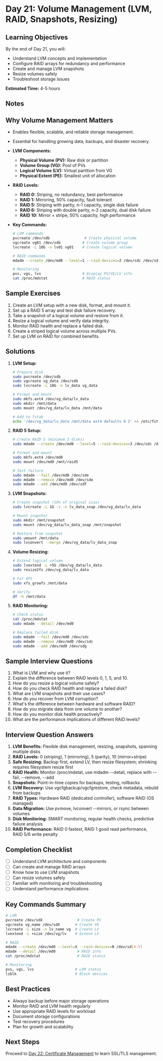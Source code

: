 # Day 21: Volume Management (LVM, RAID, Snapshots, Resizing)

## Learning Objectives
By the end of Day 21, you will:
- Understand LVM concepts and implementation
- Configure RAID arrays for redundancy and performance
- Create and manage LVM snapshots
- Resize volumes safely
- Troubleshoot storage issues

**Estimated Time:** 4-5 hours

## Notes

## Why Volume Management Matters
- Enables flexible, scalable, and reliable storage management.
- Essential for handling growing data, backups, and disaster recovery.

- **LVM Components:**
  - **Physical Volume (PV):** Raw disk or partition
  - **Volume Group (VG):** Pool of PVs
  - **Logical Volume (LV):** Virtual partition from VG
  - **Physical Extent (PE):** Smallest unit of allocation

- **RAID Levels:**
  - **RAID 0:** Striping, no redundancy, best performance
  - **RAID 1:** Mirroring, 50% capacity, fault tolerant
  - **RAID 5:** Striping with parity, n-1 capacity, single disk failure
  - **RAID 6:** Striping with double parity, n-2 capacity, dual disk failure
  - **RAID 10:** Mirror + stripe, 50% capacity, high performance

- **Key Commands:**
  ```bash
  # LVM commands
  pvcreate /dev/sdb                # Create physical volume
  vgcreate vg01 /dev/sdb          # Create volume group
  lvcreate -L 10G -n lv01 vg01    # Create logical volume
  
  # RAID commands
  mdadm --create /dev/md0 --level=1 --raid-devices=2 /dev/sdc /dev/sdd
  
  # Monitoring
  pvs, vgs, lvs                   # Display PV/VG/LV info
  cat /proc/mdstat                # RAID status
  ```

## Sample Exercises
1. Create an LVM setup with a new disk, format, and mount it.
2. Set up a RAID 5 array and test disk failure recovery.
3. Take a snapshot of a logical volume and restore from it.
4. Resize a logical volume and verify data integrity.
5. Monitor RAID health and replace a failed disk.
6. Create a striped logical volume across multiple PVs.
7. Set up LVM on RAID for combined benefits.

## Solutions
1. **LVM Setup:**
   ```bash
   # Prepare disk
   sudo pvcreate /dev/sdb
   sudo vgcreate vg_data /dev/sdb
   sudo lvcreate -L 10G -n lv_data vg_data
   
   # Format and mount
   sudo mkfs.ext4 /dev/vg_data/lv_data
   sudo mkdir /mnt/data
   sudo mount /dev/vg_data/lv_data /mnt/data
   
   # Add to fstab
   echo '/dev/vg_data/lv_data /mnt/data ext4 defaults 0 2' >> /etc/fstab
   ```

2. **RAID 5 Setup:**
   ```bash
   # Create RAID 5 (minimum 3 disks)
   sudo mdadm --create /dev/md0 --level=5 --raid-devices=3 /dev/sdc /dev/sdd /dev/sde
   
   # Format and mount
   sudo mkfs.ext4 /dev/md0
   sudo mount /dev/md0 /mnt/raid5
   
   # Test failure
   sudo mdadm --fail /dev/md0 /dev/sde
   sudo mdadm --remove /dev/md0 /dev/sde
   sudo mdadm --add /dev/md0 /dev/sdf
   ```

3. **LVM Snapshots:**
   ```bash
   # Create snapshot (10% of original size)
   sudo lvcreate -L 1G -s -n lv_data_snap /dev/vg_data/lv_data
   
   # Mount snapshot
   sudo mkdir /mnt/snapshot
   sudo mount /dev/vg_data/lv_data_snap /mnt/snapshot
   
   # Restore from snapshot
   sudo umount /mnt/data
   sudo lvconvert --merge /dev/vg_data/lv_data_snap
   ```

4. **Volume Resizing:**
   ```bash
   # Extend logical volume
   sudo lvextend -L +5G /dev/vg_data/lv_data
   sudo resize2fs /dev/vg_data/lv_data
   
   # For XFS
   sudo xfs_growfs /mnt/data
   
   # Verify
   df -h /mnt/data
   ```

5. **RAID Monitoring:**
   ```bash
   # Check status
   cat /proc/mdstat
   sudo mdadm --detail /dev/md0
   
   # Replace failed disk
   sudo mdadm --fail /dev/md0 /dev/sdc
   sudo mdadm --remove /dev/md0 /dev/sdc
   sudo mdadm --add /dev/md0 /dev/sdg
   ```

## Sample Interview Questions
1. What is LVM and why use it?
2. Explain the difference between RAID levels 0, 1, 5, and 10.
3. How do you resize a logical volume safely?
4. How do you check RAID health and replace a failed disk?
5. What are LVM snapshots and their use cases?
6. How do you recover from LVM corruption?
7. What's the difference between hardware and software RAID?
8. How do you migrate data from one volume to another?
9. How do you monitor disk health proactively?
10. What are the performance implications of different RAID levels?

## Interview Question Answers
1. **LVM Benefits:** Flexible disk management, resizing, snapshots, spanning multiple disks
2. **RAID Levels:** 0 (striping), 1 (mirroring), 5 (parity), 10 (mirror+stripe)
3. **Safe Resizing:** Backup first, extend LV, then resize filesystem; shrinking requires filesystem resize first
4. **RAID Health:** Monitor /proc/mdstat, use mdadm --detail, replace with --fail, --remove, --add
5. **Snapshots:** Point-in-time copies for backups, testing, rollbacks
6. **LVM Recovery:** Use vgcfgbackup/vgcfgrestore, check metadata, rebuild from backups
7. **RAID Types:** Hardware RAID (dedicated controller), software RAID (OS managed)
8. **Data Migration:** Use pvmove, lvconvert --mirrors, or rsync between volumes
9. **Disk Monitoring:** SMART monitoring, regular health checks, predictive failure analysis
10. **RAID Performance:** RAID 0 fastest, RAID 1 good read performance, RAID 5/6 write penalty

## Completion Checklist
- [ ] Understand LVM architecture and components
- [ ] Can create and manage RAID arrays
- [ ] Know how to use LVM snapshots
- [ ] Can resize volumes safely
- [ ] Familiar with monitoring and troubleshooting
- [ ] Understand performance implications

## Key Commands Summary
```bash
# LVM
pvcreate /dev/sdX                # Create PV
vgcreate vg_name /dev/sdX       # Create VG
lvcreate -L size -n lv_name vg  # Create LV
lvextend -L +size /dev/vg/lv    # Extend LV

# RAID
mdadm --create /dev/md0 --level=X --raid-devices=N /dev/sd[X-Y]
mdadm --detail /dev/md0          # RAID info
cat /proc/mdstat                 # RAID status

# Monitoring
pvs, vgs, lvs                   # LVM status
lsblk                           # Block devices
```

## Best Practices
- Always backup before major storage operations
- Monitor RAID and LVM health regularly
- Use appropriate RAID levels for workload
- Document storage configurations
- Test recovery procedures
- Plan for growth and scalability

## Next Steps
Proceed to [Day 22: Certificate Management](../Day_22/notes_and_exercises.md) to learn SSL/TLS management.
